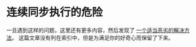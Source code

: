 ﻿连续同步执行的危险
===

一旦遇到这样的问题，这里还有更多内容，然后发现了 [一个适当恶劣的解决方法](http://stackoverflow.com/a/22588431/23354)。
这篇文章没有列在索引中，但是为满足你的好奇心而保留了下来。